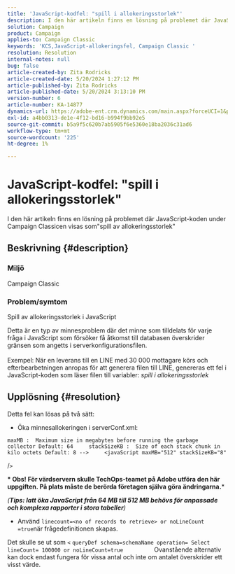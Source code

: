 ```yaml
---
title: 'JavaScript-kodfel: "spill i allokeringsstorlek"'
description: I den här artikeln finns en lösning på problemet där JavaScript-koden under Campaign Classicen visas som"spill av allokeringsstorlek"
solution: Campaign
product: Campaign
applies-to: Campaign Classic
keywords: 'KCS,JavaScript-allokeringsfel, Campaign Classic '
resolution: Resolution
internal-notes: null
bug: false
article-created-by: Zita Rodricks
article-created-date: 5/20/2024 1:27:12 PM
article-published-by: Zita Rodricks
article-published-date: 5/20/2024 3:13:10 PM
version-number: 6
article-number: KA-14877
dynamics-url: https://adobe-ent.crm.dynamics.com/main.aspx?forceUCI=1&pagetype=entityrecord&etn=knowledgearticle&id=c63cf8a8-ac16-ef11-9f8a-6045bd026dc7
exl-id: a4bb0313-de1e-4f12-bd16-b994f9bb92e5
source-git-commit: b5a9f5c620b7ab5905f6e5360e18ba2036c31ad6
workflow-type: tm+mt
source-wordcount: '225'
ht-degree: 1%

---
```


# JavaScript-kodfel: &quot;spill i allokeringsstorlek&quot;


I den här artikeln finns en lösning på problemet där JavaScript-koden under Campaign Classicen visas som&quot;spill av allokeringsstorlek&quot;

## Beskrivning {#description}


### Miljö

Campaign Classic

### Problem/symtom

Spill av allokeringsstorlek i JavaScript

Detta är en typ av minnesproblem där det minne som tilldelats för varje fråga i JavaScript som försöker få åtkomst till databasen överskrider gränsen som angetts i serverkonfigurationsfilen.
<br><br>Exempel: När en leverans till en LINE med 30 000 mottagare körs och efterbearbetningen anropas för att generera filen till LINE, genereras ett fel i JavaScript-koden som läser filen till variabler: *spill i allokeringsstorlek*









## Upplösning {#resolution}

Detta fel kan lösas på två sätt:<br>
- Öka minnesallokeringen i serverConf.xml:





```
maxMB :  Maximum size in megabytes before running the garbage collector Default: 64     stackSizeKB :  Size of each stack chunk in kilo octets Default: 8 -->     <javaScript maxMB="512" stackSizeKB="8"
```

/`>`


<b>* Obs! För värdservern skulle TechOps-teamet på Adobe utföra den här uppgiften. På plats måste de berörda företagen själva göra ändringarna.</b>*



*(<b>Tips: I</b><b>att öka JavaScript från 64 MB till 512 MB behövs för anpassade och komplexa rapporter i stora tabeller</b>)*



- Använd `linecount=<no of records to retrieve> or noLineCount =true`när frågedefinitionen skapas.


Det skulle se ut som `<` `queryDef schema=schemaName operation= Select lineCount= 100000 or noLineCount=true`
                 Ovanstående alternativ kan dock endast fungera för vissa antal och inte om antalet överskrider ett visst värde.

